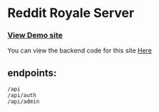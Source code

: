 # Reddit Royale Server

### [View Demo site]('https://reddit-royale.netlify.app/')

You can view the backend code for this site [Here]('https://github.com/StevenMcHenry01/Reddit_Royale_Server')

## endpoints:

```
/api
/api/auth
/api/admin
```



